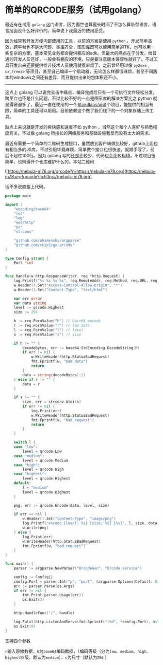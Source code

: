 # 简单的QRCODE服务（试用golang）

最近有在试用 `golang` 这门语言，因为面世也算蛮长时间了不怎么算新型语言，语言层面没什么好评价的。简单说下我最近的使用感受。

因为经常有开发方便内部使用的工具，以前的方案是使用 `python` ，开发简单高效，跨平台也不是大问题，类库齐全，图形库既可以使用简单的TK，也可以用一些复杂的方案，基本常见业务都会提供相应的sdk。但最大的痛点在于分发，给普通的开发人员还好，一般会有相应的环境，只是要注意版本兼容性就好了。不过工具开发出来还要提供给非技术人员使用就很麻烦了。之前曾经用过像 `py2exe` , `cx_freeze` 等项目，甚至自己编译一个启动器，无论怎么样都很麻烦，甚至不同版本的windows之间还有差异，而且提供出来的包体积还不小。

---------

这点上 golang 可以说完全击中痛点，编译完成后只有一个可执行文件轻松分发，跨平台也不是什么问题。不过比较不好的一点是图形库的解决方案比之 python 就显得窘迫多了，最近一直在使用的一个是[andlabs/ui](https://github.com/andlabs/ui)这个项目，能提供的相当有限，简单的工具还可以用用。目前依赖这个做了我们线下的一个对象存储上传工具。

缺点上来说就是开发的爽快感和速度不如 python ，当然这个和个人喜好与熟悉程度有关。不过像 golang 所擅长的网络服务和基础设施我反而没有太大的需求。

最近有需要一个简单的二维码生成接口，虽然放到客户端做比较好，github上面也有相当多的JS库，不过引用毕竟麻烦，简单做个接口也很快速，就顺手写了，前后不超过100行。因为 golang 写的还是比较少，代码也会比较粗糙，不过项目很简单，也懒得开个仓库维护什么的。本站二维码

![https://nebula-m78.org/qrcode?r=https://nebula-m78.org](https://nebula-m78.org/qrcode?r=https://nebula-m78.org)

话不多说直接上代码。

```go
package main

import (
    "encoding/base64"
    "fmt"
    "log"
    "net/http"
    "os"
    "strconv"

    "github.com/akamensky/argparse"
    "github.com/skip2/go-qrcode"
)

type Config struct {
    Port *int
}

func handle(w http.ResponseWriter, req *http.Request) {
    log.Printf("%s %s %s %s", req.RemoteAddr, req.Method, req.URL, req.Proto)
    w.Header().Set("Access-Control-Allow-Origin", "*")
    w.Header().Set("Content-Type", "text/html")

    var err error
    var data string
    level := qrcode.Highest
    size := 256

    h := req.FormValue("h") // base64 encode
    r := req.FormValue("r") // raw data
    l := req.FormValue("l") // level
    s := req.FormValue("s") // size

    if h != "" {
        decodeBytes, err := base64.StdEncoding.DecodeString(h)
        if err != nil {
            w.WriteHeader(http.StatusBadRequest)
            fmt.Fprintf(w, "bad data")
            return
        }
        data = string(decodeBytes[:])
    } else if r != "" {
        data = r
    }

    if s != "" {
        size, err = strconv.Atoi(s)
        if err != nil {
            log.Print(err)
            w.WriteHeader(http.StatusBadRequest)
            fmt.Fprintf(w, "bad request")
            return
        }
    }

    switch l {
    case "low":
        level = qrcode.Low
    case "medium":
        level = qrcode.Medium
    case "high":
        level = qrcode.High
    case "highest":
        level = qrcode.Highest
    default:
        l = "medium"
        level = qrcode.Highest
    }

    png, err := qrcode.Encode(data, level, size)

    if err == nil {
        w.Header().Set("Content-Type", "image/png")
        log.Printf("encode [level: %s] [size: %d] [%s]", l, size, data)
        w.Write(png)
    } else {
        log.Print(err)
        w.WriteHeader(http.StatusBadRequest)
        fmt.Fprintf(w, "bad request")
    }
}

func main() {
    parser := argparse.NewParser("QrcodeGen", "Qrcode service")

    config := Config{}
    config.Port = parser.Int("p", "port", &argparse.Options{Default: 8301, Help: "set port"})
    err := parser.Parse(os.Args)
    if err != nil {
        fmt.Print(parser.Usage(err))
        os.Exit(2)
    }

    http.HandleFunc("/", handle)

    log.Fatal(http.ListenAndServe(fmt.Sprintf(":%d", *config.Port), nil))
    os.Exit(0)
}

```

支持四个参数

`r`输入原始数据，`h`为`base64`编码数据，`l`编码等级（分为`low`、`medium`、`high`、`highest`四级，默认为`medium`），`s`为尺寸（默认为`256` ）
